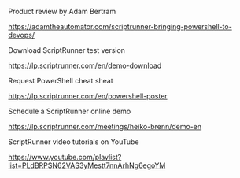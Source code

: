 Product review by Adam Bertram

https://adamtheautomator.com/scriptrunner-bringing-powershell-to-devops/

Download ScriptRunner test version

https://lp.scriptrunner.com/en/demo-download

Request PowerShell cheat sheat

https://lp.scriptrunner.com/en/powershell-poster

Schedule a ScriptRunner online demo

https://lp.scriptrunner.com/meetings/heiko-brenn/demo-en

ScriptRunner video tutorials on YouTube

https://www.youtube.com/playlist?list=PLdBRPSN62VAS3yMestt7nnArhNg6egoYM

